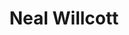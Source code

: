 ---
authors:
- Neal Willcott
bio: My research interest is in sustainable finance.
education:
  courses:
  - course: MSc in Management
    institution: Memorial University of Newfoundland
    year: 2018
  - course: MBA
    institution: Memorial University of Newfoundland
    year: 2016
  - course: BSc in Biochemistry and Neuroscience
    institution: Memorial University of Newfoundland
    year: 2013
email: "neal.willcott@queensu.ca"
interests:
- Sustainable Finance
- Real Options
organizations:
- name: Smith School of Business, Queen's University
  url: ""
role: PhD Candidate
social:
- icon: envelope
  icon_pack: fas
  link: "mailto:neal.willcott@queensu.ca"
  
superuser: false
title: Neal Willcott
user_groups:
- Researchers
- Visitors
---